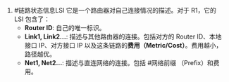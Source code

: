 1. #链路状态信息LSI  它是一个路由器对自己连接情况的描述。对于 R1，它的 LSI 包含了：
    *   **Router ID**: 自己的唯一标识。
    *   **Link1, Link2...**: 描述与其他路由器的连接。包括对方的 Router ID、本地接口 IP、对方接口 IP 以及这条链路的**费用（Metric/Cost）**。费用越小，路径越优。
    *   **Net1, Net2...**: 描述与直连网络的连接。包括 #网络前缀 （Prefix）和费用。